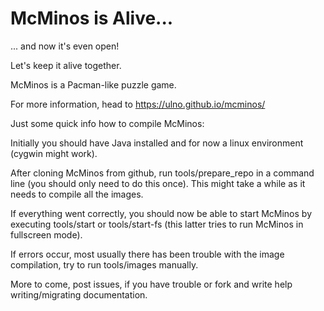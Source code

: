 # McMinos is Alive...
... and now it's even open!

Let's keep it alive together.

McMinos is a Pacman-like puzzle game.

For more information, head to https://ulno.github.io/mcminos/

Just some quick info how to compile McMinos:

Initially you should have Java installed and for now a linux environment (cygwin might work).

After cloning McMinos from github, run tools/prepare_repo 
in a command line (you should only need to do this once).
This might take a while as it needs to compile all the images.

If everything went correctly, you should now be able to start McMinos by
executing tools/start or tools/start-fs (this latter tries to run McMinos
in fullscreen mode).

If errors occur, most usually there has been trouble with the image compilation,
try to run tools/images manually.

More to come, post issues, if you have trouble or fork and write help
writing/migrating documentation.


